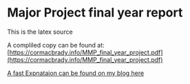
# Major Project final year report
This is the latex source

A compliled copy can be found at:
[https://cormacbrady.info/MMP_final_year_project.pdf](https://cormacbrady.info/MMP_final_year_project.pdf)

[A fast Expnataion can be found on my blog here](https://cormacbrady.info/blog/yaesu-ft-8900r-follow-up/)
